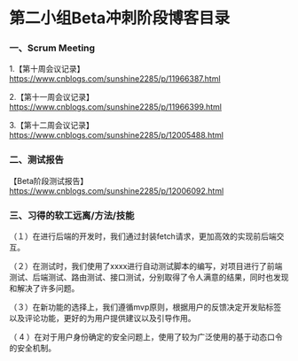 # 第二小组Beta冲刺阶段博客目录

### 一、Scrum Meeting

1.【第十周会议记录】https://www.cnblogs.com/sunshine2285/p/11966387.html

2.【第十一周会议记录】https://www.cnblogs.com/sunshine2285/p/11966399.html

3.【第十二周会议记录】https://www.cnblogs.com/sunshine2285/p/12005488.html

### 二、测试报告

【Beta阶段测试报告】https://www.cnblogs.com/sunshine2285/p/12006092.html

### 三、习得的软工远离/方法/技能

（１）在进行后端的开发时，我们通过封装fetch请求，更加高效的实现前后端交互。

（２）在测试时，我们使用了xxxx进行自动测试脚本的编写，对项目进行了前端测试、后端测试、路由测试、接口测试，分别取得了令人满意的结果，同时也发现和解决了许多问题。 

（３）在新功能的选择上，我们遵循mvp原则，根据用户的反馈决定开发贴标签以及评论功能，更好的为用户提供建议以及引导作用。

（ 4 ）在对于用户身份确定的安全问题上，使用了较为广泛使用的基于动态口令的安全机制。